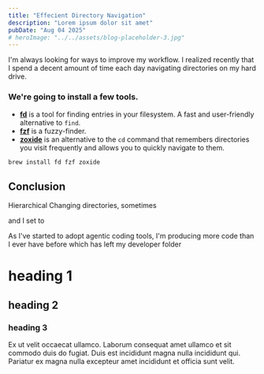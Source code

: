 ```yaml
---
title: "Effecient Directory Navigation"
description: "Lorem ipsum dolor sit amet"
pubDate: "Aug 04 2025"
# heroImage: "../../assets/blog-placeholder-3.jpg"
---
```


I'm always looking for ways to improve my workflow. I realized recently that I spend a decent amount of time each day navigating directories on my hard drive.

### We're going to install a few tools.

- **[fd](https://github.com/sharkdp/fd)** is a tool for finding entries in your filesystem. A fast and user-friendly alternative to `find`.
- **[fzf](https://github.com/junegunn/fzf)** is a fuzzy-finder.
- **[zoxide](https://github.com/ajeetdsouza/zoxide)** is an alternative to the `cd` command that remembers directories you visit frequently and allows you to quickly navigate to them.

```sh
brew install fd fzf zoxide
```

## Conclusion

Hierarchical
Changing directories, sometimes

and I set to

As I've started to adopt agentic coding tools, I'm producing more code than I ever have before which has left my developer folder

# heading 1

## heading 2

### heading 3

Ex ut velit occaecat ullamco. Laborum consequat amet ullamco et sit commodo duis do fugiat. Duis est incididunt magna nulla incididunt qui. Pariatur ex magna nulla excepteur amet incididunt et officia sunt velit.
